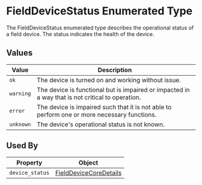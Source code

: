 # FieldDeviceStatus Enumerated Type
The FieldDeviceStatus enumerated type describes the operational status of a field device. The status indicates the health of the device.

## Values
Value | Description 
--- | ---
`ok` | The device is turned on and working without issue.
`warning` | The device is functional but is impaired or impacted in a way that is not critical to operation.
`error` | The device is impaired such that it is not able to perform one or more necessary functions.
`unknown` | The device's operational status is not known.

## Used By
Property | Object
--- | ---
`device_status` | [FieldDeviceCoreDetails](/spec-content/objects/FieldDeviceCoreDetails.md)